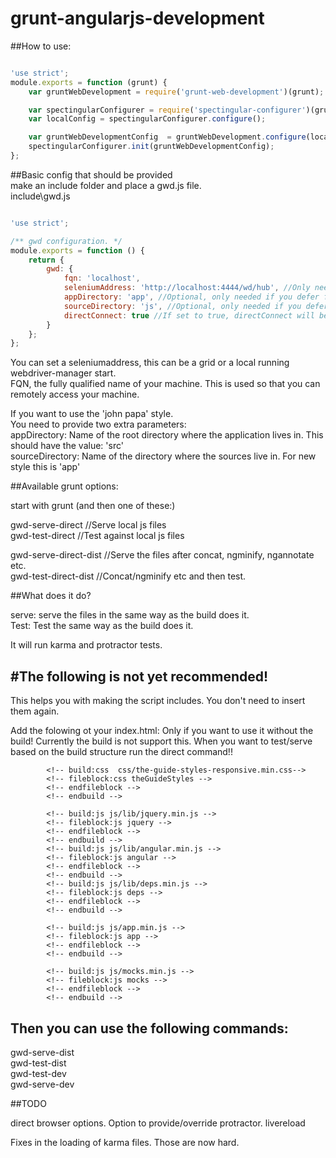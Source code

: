 # grunt-angularjs-development


##How to use:  
```javascript

'use strict';
module.exports = function (grunt) {
    var gruntWebDevelopment = require('grunt-web-development')(grunt);

    var spectingularConfigurer = require('spectingular-configurer')(grunt, __dirname);
    var localConfig = spectingularConfigurer.configure();

    var gruntWebDevelopmentConfig  = gruntWebDevelopment.configure(localConfig.gwd);
    spectingularConfigurer.init(gruntWebDevelopmentConfig);
};
```


##Basic config that should be provided  
make an include folder and place a gwd.js file.  
include\gwd.js  


```javascript  

'use strict';

/** gwd configuration. */
module.exports = function () {
    return {
        gwd: {
            fqn: 'localhost',
            seleniumAddress: 'http://localhost:4444/wd/hub', //Only needed if directConnect === false.
            appDirectory: 'app', //Optional, only needed if you defer from the default which is app.
            sourceDirectory: 'js', //Optional, only needed if you defer from the default which is js.
            directConnect: true //If set to true, directConnect will be used by protractor. No seleniumserver is needed
        }
    };
};
```

You can set a seleniumaddress, this can be a grid or a local running webdriver-manager start.  
FQN, the fully qualified name of your machine. This is used so that you can remotely access your machine.  

If you want to use the 'john papa' style.  
You need to provide two extra parameters:  
appDirectory: Name of the root directory where the application lives in. This should have the value: 'src'  
sourceDirectory: Name of the directory where the sources live in. For new style this is 'app'  

##Available grunt options:

start with grunt (and then one of these:)

gwd-serve-direct //Serve local js files  
gwd-test-direct //Test against local js files  

gwd-serve-direct-dist //Serve the files after concat, ngminify, ngannotate etc.  
gwd-test-direct-dist //Concat/ngminify etc and then test.  

##What does it do?

serve: serve the files in the same way as the build does it.  
Test: Test the same way as the build does it.  

It will run karma and protractor tests.

#The following is not yet recommended!
---
This helps you with making the script includes.
You don't need to insert them again.


Add the folowing ot your index.html:
Only if you want to use it without the build!
Currently the build is not support this.
When you want to test/serve based on the build structure run the direct command!!
```
		<!-- build:css  css/the-guide-styles-responsive.min.css-->
        <!-- fileblock:css theGuideStyles -->
        <!-- endfileblock -->
        <!-- endbuild -->
        
        <!-- build:js js/lib/jquery.min.js -->
        <!-- fileblock:js jquery -->
        <!-- endfileblock -->
        <!-- endbuild -->
        <!-- build:js js/lib/angular.min.js -->
        <!-- fileblock:js angular -->
        <!-- endfileblock -->
        <!-- endbuild -->
        <!-- build:js js/lib/deps.min.js -->
        <!-- fileblock:js deps -->
        <!-- endfileblock -->
        <!-- endbuild -->
        
        <!-- build:js js/app.min.js -->
        <!-- fileblock:js app -->
        <!-- endfileblock -->
        <!-- endbuild -->
        
        <!-- build:js js/mocks.min.js -->
        <!-- fileblock:js mocks -->
        <!-- endfileblock -->
        <!-- endbuild -->
```

## Then you can use the following commands:  
gwd-serve-dist  
gwd-test-dist  
gwd-test-dev  
gwd-serve-dev 


##TODO

direct browser options.
Option to provide/override protractor.
livereload

Fixes in the loading of karma files. Those are now hard.